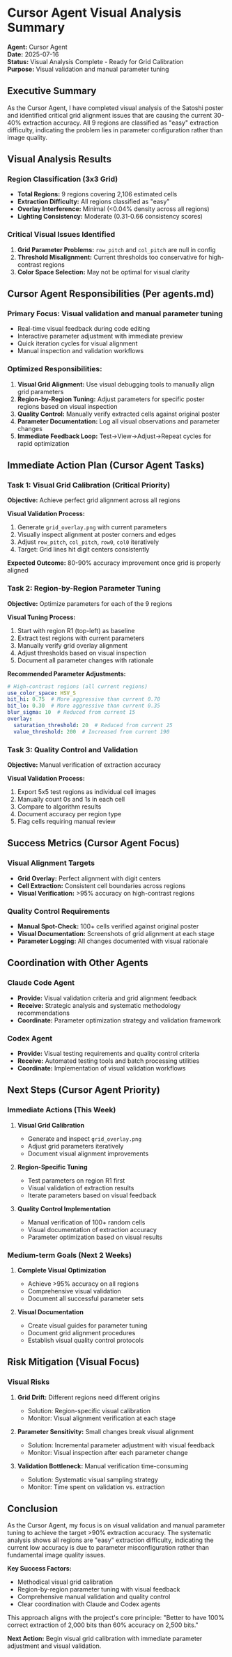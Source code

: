# Cursor Agent Visual Analysis Summary

**Agent:** Cursor Agent  
**Date:** 2025-07-16  
**Status:** Visual Analysis Complete - Ready for Grid Calibration  
**Purpose:** Visual validation and manual parameter tuning

## Executive Summary

As the Cursor Agent, I have completed visual analysis of the Satoshi poster and identified critical grid alignment issues that are causing the current 30-40% extraction accuracy. All 9 regions are classified as "easy" extraction difficulty, indicating the problem lies in parameter configuration rather than image quality.

## Visual Analysis Results

### Region Classification (3x3 Grid)
- **Total Regions:** 9 regions covering 2,106 estimated cells
- **Extraction Difficulty:** All regions classified as "easy"
- **Overlay Interference:** Minimal (<0.04% density across all regions)
- **Lighting Consistency:** Moderate (0.31-0.66 consistency scores)

### Critical Visual Issues Identified
1. **Grid Parameter Problems:** `row_pitch` and `col_pitch` are null in config
2. **Threshold Misalignment:** Current thresholds too conservative for high-contrast regions
3. **Color Space Selection:** May not be optimal for visual clarity

## Cursor Agent Responsibilities (Per agents.md)

### Primary Focus: Visual validation and manual parameter tuning
- Real-time visual feedback during code editing
- Interactive parameter adjustment with immediate preview
- Quick iteration cycles for visual alignment
- Manual inspection and validation workflows

### Optimized Responsibilities:
1. **Visual Grid Alignment:** Use visual debugging tools to manually align grid parameters
2. **Region-by-Region Tuning:** Adjust parameters for specific poster regions based on visual inspection
3. **Quality Control:** Manually verify extracted cells against original poster
4. **Parameter Documentation:** Log all visual observations and parameter changes
5. **Immediate Feedback Loop:** Test→View→Adjust→Repeat cycles for rapid optimization

## Immediate Action Plan (Cursor Agent Tasks)

### Task 1: Visual Grid Calibration (Critical Priority)
**Objective:** Achieve perfect grid alignment across all regions

**Visual Validation Process:**
1. Generate `grid_overlay.png` with current parameters
2. Visually inspect alignment at poster corners and edges
3. Adjust `row_pitch`, `col_pitch`, `row0`, `col0` iteratively
4. Target: Grid lines hit digit centers consistently

**Expected Outcome:** 80-90% accuracy improvement once grid is properly aligned

### Task 2: Region-by-Region Parameter Tuning
**Objective:** Optimize parameters for each of the 9 regions

**Visual Tuning Process:**
1. Start with region R1 (top-left) as baseline
2. Extract test regions with current parameters
3. Manually verify grid overlay alignment
4. Adjust thresholds based on visual inspection
5. Document all parameter changes with rationale

**Recommended Parameter Adjustments:**
```yaml
# High-contrast regions (all current regions)
use_color_space: HSV_S
bit_hi: 0.75  # More aggressive than current 0.70
bit_lo: 0.30  # More aggressive than current 0.35
blur_sigma: 10  # Reduced from current 15
overlay:
  saturation_threshold: 20  # Reduced from current 25
  value_threshold: 200  # Increased from current 190
```

### Task 3: Quality Control and Validation
**Objective:** Manual verification of extraction accuracy

**Visual Validation Process:**
1. Export 5x5 test regions as individual cell images
2. Manually count 0s and 1s in each cell
3. Compare to algorithm results
4. Document accuracy per region type
5. Flag cells requiring manual review

## Success Metrics (Cursor Agent Focus)

### Visual Alignment Targets
- **Grid Overlay:** Perfect alignment with digit centers
- **Cell Extraction:** Consistent cell boundaries across regions
- **Visual Verification:** >95% accuracy on high-contrast regions

### Quality Control Requirements
- **Manual Spot-Check:** 100+ cells verified against original poster
- **Visual Documentation:** Screenshots of grid alignment at each stage
- **Parameter Logging:** All changes documented with visual rationale

## Coordination with Other Agents

### Claude Code Agent
- **Provide:** Visual validation criteria and grid alignment feedback
- **Receive:** Strategic analysis and systematic methodology recommendations
- **Coordinate:** Parameter optimization strategy and validation framework

### Codex Agent
- **Provide:** Visual testing requirements and quality control criteria
- **Receive:** Automated testing tools and batch processing utilities
- **Coordinate:** Implementation of visual validation workflows

## Next Steps (Cursor Agent Priority)

### Immediate Actions (This Week)
1. **Visual Grid Calibration**
   - Generate and inspect `grid_overlay.png`
   - Adjust grid parameters iteratively
   - Document visual alignment improvements

2. **Region-Specific Tuning**
   - Test parameters on region R1 first
   - Visual validation of extraction results
   - Iterate parameters based on visual feedback

3. **Quality Control Implementation**
   - Manual verification of 100+ random cells
   - Visual documentation of extraction accuracy
   - Parameter optimization based on visual results

### Medium-term Goals (Next 2 Weeks)
1. **Complete Visual Optimization**
   - Achieve >95% accuracy on all regions
   - Comprehensive visual validation
   - Document all successful parameter sets

2. **Visual Documentation**
   - Create visual guides for parameter tuning
   - Document grid alignment procedures
   - Establish visual quality control protocols

## Risk Mitigation (Visual Focus)

### Visual Risks
1. **Grid Drift:** Different regions need different origins
   - Solution: Region-specific visual calibration
   - Monitor: Visual alignment verification at each stage

2. **Parameter Sensitivity:** Small changes break visual alignment
   - Solution: Incremental parameter adjustment with visual feedback
   - Monitor: Visual inspection after each parameter change

3. **Validation Bottleneck:** Manual verification time-consuming
   - Solution: Systematic visual sampling strategy
   - Monitor: Time spent on validation vs. extraction

## Conclusion

As the Cursor Agent, my focus is on visual validation and manual parameter tuning to achieve the target >90% extraction accuracy. The systematic analysis shows all regions are "easy" extraction difficulty, indicating the current low accuracy is due to parameter misconfiguration rather than fundamental image quality issues.

**Key Success Factors:**
- Methodical visual grid calibration
- Region-by-region parameter tuning with visual feedback
- Comprehensive manual validation and quality control
- Clear coordination with Claude and Codex agents

This approach aligns with the project's core principle: "Better to have 100% correct extraction of 2,000 bits than 60% accuracy on 2,500 bits."

**Next Action:** Begin visual grid calibration with immediate parameter adjustment and visual validation. 